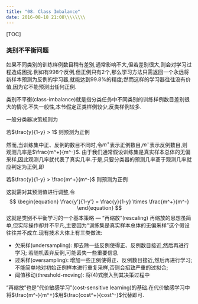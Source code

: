```yaml
---
title: "08. Class Imbalance"
date: 2016-08-18 21:08\\\\\\\\
---
```


[TOC]
### 类别不平衡问题
  如果不同类别的训练样例数目稍有差别,通常影响不大,但若差别很大,则会对学习过程造成困扰.例如有998个反例,但正例只有2个,那么学习方法只需返回一个永远将新样本预测为反例的学习器,就能达到99.8%的精度;然而这样的学习器往往没有价值,因为它不能预测出任何正例.
  
  类别不平衡(class-imbalance)就是指分类任务中不同类别的训练样例数目差别很大的情况.不失一般性,本节假定正类样例较少,反类样例较多.
  
  一般分类器决策规则为
  
若$\frac{y}{1-y} > 1$ 则预测为正例


然而,当训练集中正、反例的数目不同时,令$m^+$表示正例数目,$m^-$表示反例数目,则观测几率是$\frac{m^+}{m^-}$. 由于我们通常假设训练集是真实样本总体的无偏 采样,因此观测几率就代表了真实几率.于是,只要分类器的预测几率髙于观测几率就应判定为正例,即

若$\frac{y}{1-y} > \frac{m^+}{m^-}$ 则预测为正例

这就需对其预测值进行调整,令
$$
\begin{equation}
\frac{y'}{1-y'} = \frac{y}{1-y} \times \frac{m^+}{m^-}
\end{equation}
$$
这就是类别不平衡学习的一个基本策略 — “再缩放”(rescaling)
再缩放的思想虽简单,但实际操作却并不平凡,主要因为“训练集是真实样本总体的无偏釆样”这个假设往往并不成立.现有技术大体上有三类做法:

- 欠采样(undersampling): 即去除一些反例使得正、反例数目接近,然后再进行学习; 若随机丢弃反例,可能丢失一些重要信息
- 过釆样(oversampling): 增加一些正例使得正、反例数目接近,然后再进行学习; 不能简单地对初始正例样本进行重复采样,否则会招致严重的过拟合;
- 阈值移动(threshold-moving): 将(4)式嵌入到其决策过程中

“再缩放”也是“代价敏感学习”(cost-sensitive learn­ing)的基础.在代价敏感学习中将$\frac{m^-}{m^+}$用$\frac{cost^+}{cost^-}$代替即可.